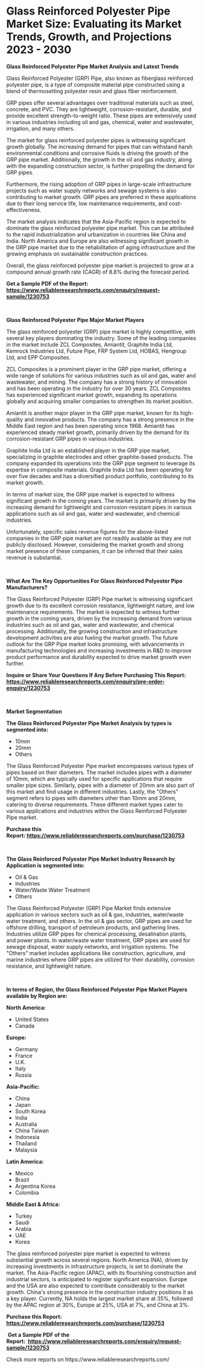 <p><h1>Glass Reinforced Polyester Pipe Market Size: Evaluating its Market Trends, Growth, and Projections 2023 - 2030</h1></p><p><strong>Glass Reinforced Polyester Pipe Market Analysis and Latest Trends</strong></p>
<p><p>Glass Reinforced Polyester (GRP) Pipe, also known as fiberglass reinforced polyester pipe, is a type of composite material pipe constructed using a blend of thermosetting polyester resin and glass fiber reinforcement.</p><p>GRP pipes offer several advantages over traditional materials such as steel, concrete, and PVC. They are lightweight, corrosion-resistant, durable, and provide excellent strength-to-weight ratio. These pipes are extensively used in various industries including oil and gas, chemical, water and wastewater, irrigation, and many others.</p><p>The market for glass reinforced polyester pipes is witnessing significant growth globally. The increasing demand for pipes that can withstand harsh environmental conditions and corrosive fluids is driving the growth of the GRP pipe market. Additionally, the growth in the oil and gas industry, along with the expanding construction sector, is further propelling the demand for GRP pipes.</p><p>Furthermore, the rising adoption of GRP pipes in large-scale infrastructure projects such as water supply networks and sewage systems is also contributing to market growth. GRP pipes are preferred in these applications due to their long service life, low maintenance requirements, and cost-effectiveness.</p><p>The market analysis indicates that the Asia-Pacific region is expected to dominate the glass reinforced polyester pipe market. This can be attributed to the rapid industrialization and urbanization in countries like China and India. North America and Europe are also witnessing significant growth in the GRP pipe market due to the rehabilitation of aging infrastructure and the growing emphasis on sustainable construction practices.</p><p>Overall, the glass reinforced polyester pipe market is projected to grow at a compound annual growth rate (CAGR) of 8.8% during the forecast period.</p></p>
<p><strong>Get a Sample PDF of the Report:&nbsp; <a href="https://www.reliableresearchreports.com/enquiry/request-sample/1230753">https://www.reliableresearchreports.com/enquiry/request-sample/1230753</a></strong></p>
<p>&nbsp;</p>
<p><strong>Glass Reinforced Polyester Pipe Major Market Players</strong></p>
<p><p>The glass reinforced polyester (GRP) pipe market is highly competitive, with several key players dominating the industry. Some of the leading companies in the market include ZCL Composites, Amiantit, Graphite India Ltd, Kemrock Industries Ltd, Future Pipe, FRP System Ltd, HOBAS, Hengroup Ltd, and EPP Composites.</p><p>ZCL Composites is a prominent player in the GRP pipe market, offering a wide range of solutions for various industries such as oil and gas, water and wastewater, and mining. The company has a strong history of innovation and has been operating in the industry for over 30 years. ZCL Composites has experienced significant market growth, expanding its operations globally and acquiring smaller companies to strengthen its market position.</p><p>Amiantit is another major player in the GRP pipe market, known for its high-quality and innovative products. The company has a strong presence in the Middle East region and has been operating since 1968. Amiantit has experienced steady market growth, primarily driven by the demand for its corrosion-resistant GRP pipes in various industries.</p><p>Graphite India Ltd is an established player in the GRP pipe market, specializing in graphite electrodes and other graphite-based products. The company expanded its operations into the GRP pipe segment to leverage its expertise in composite materials. Graphite India Ltd has been operating for over five decades and has a diversified product portfolio, contributing to its market growth.</p><p>In terms of market size, the GRP pipe market is expected to witness significant growth in the coming years. The market is primarily driven by the increasing demand for lightweight and corrosion-resistant pipes in various applications such as oil and gas, water and wastewater, and chemical industries.</p><p>Unfortunately, specific sales revenue figures for the above-listed companies in the GRP pipe market are not readily available as they are not publicly disclosed. However, considering the market growth and strong market presence of these companies, it can be inferred that their sales revenue is substantial.</p></p>
<p>&nbsp;</p>
<p><strong>What Are The Key Opportunities For Glass Reinforced Polyester Pipe Manufacturers?</strong></p>
<p><p>The Glass Reinforced Polyester (GRP) Pipe market is witnessing significant growth due to its excellent corrosion resistance, lightweight nature, and low maintenance requirements. The market is expected to witness further growth in the coming years, driven by the increasing demand from various industries such as oil and gas, water and wastewater, and chemical processing. Additionally, the growing construction and infrastructure development activities are also fueling the market growth. The future outlook for the GRP Pipe market looks promising, with advancements in manufacturing technologies and increasing investments in R&D to improve product performance and durability expected to drive market growth even further.</p></p>
<p><strong>Inquire or Share Your Questions If Any Before Purchasing This Report: <a href="https://www.reliableresearchreports.com/enquiry/pre-order-enquiry/1230753">https://www.reliableresearchreports.com/enquiry/pre-order-enquiry/1230753</a></strong></p>
<p>&nbsp;</p>
<p><strong>Market Segmentation</strong></p>
<p><strong>The Glass Reinforced Polyester Pipe Market Analysis by types is segmented into:</strong></p>
<p><ul><li>10mm</li><li>20mm</li><li>Others</li></ul></p>
<p><p>The Glass Reinforced Polyester Pipe market encompasses various types of pipes based on their diameters. The market includes pipes with a diameter of 10mm, which are typically used for specific applications that require smaller pipe sizes. Similarly, pipes with a diameter of 20mm are also part of this market and find usage in different industries. Lastly, the "Others" segment refers to pipes with diameters other than 10mm and 20mm, catering to diverse requirements. These different market types cater to various applications and industries within the Glass Reinforced Polyester Pipe market.</p></p>
<p><strong>Purchase this Report:&nbsp;<a href="https://www.reliableresearchreports.com/purchase/1230753">https://www.reliableresearchreports.com/purchase/1230753</a></strong></p>
<p>&nbsp;</p>
<p><strong>The Glass Reinforced Polyester Pipe Market Industry Research by Application is segmented into:</strong></p>
<p><ul><li>Oil & Gas</li><li>Industries</li><li>Water/Waste Water Treatment</li><li>Others</li></ul></p>
<p><p>The Glass Reinforced Polyester (GRP) Pipe Market finds extensive application in various sectors such as oil & gas, industries, water/waste water treatment, and others. In the oil & gas sector, GRP pipes are used for offshore drilling, transport of petroleum products, and gathering lines. Industries utilize GRP pipes for chemical processing, desalination plants, and power plants. In water/waste water treatment, GRP pipes are used for sewage disposal, water supply networks, and irrigation systems. The "Others" market includes applications like construction, agriculture, and marine industries where GRP pipes are utilized for their durability, corrosion resistance, and lightweight nature.</p></p>
<p>&nbsp;</p>
<p><strong>In terms of Region, the Glass Reinforced Polyester Pipe Market Players available by Region are:</strong></p>
<p>
    <p> <strong> North America: </strong>
        <ul>
            <li>United States</li>
            <li>Canada</li>
        </ul>
        </p> 
    <p> <strong> Europe: </strong>
        <ul>
            <li>Germany</li>
            <li>France</li>
            <li>U.K.</li>
            <li>Italy</li>
            <li>Russia</li>
        </ul>
        </p> 
    <p> <strong> Asia-Pacific: </strong>
        <ul>
            <li>China</li>
            <li>Japan</li>
            <li>South Korea</li>
            <li>India</li>
            <li>Australia</li>
            <li>China Taiwan</li>
            <li>Indonesia</li>
            <li>Thailand</li>
            <li>Malaysia</li>
        </ul>
        </p> 
    <p> <strong> Latin America: </strong>
        <ul>
            <li>Mexico</li>
            <li>Brazil</li>
            <li>Argentina Korea</li>
            <li>Colombia</li>
        </ul>
        </p> 
    <p> <strong> Middle East & Africa: </strong>
        <ul>
            <li>Turkey</li>
            <li>Saudi</li>
            <li>Arabia</li>
            <li>UAE</li>
            <li>Korea</li>
        </ul>
    </p>
    </p>
<p><p>The glass reinforced polyester pipe market is expected to witness substantial growth across several regions. North America (NA), driven by increasing investments in infrastructure projects, is set to dominate the market. The Asia-Pacific region (APAC), with its flourishing construction and industrial sectors, is anticipated to register significant expansion. Europe and the USA are also expected to contribute considerably to the market growth. China's strong presence in the construction industry positions it as a key player. Currently, NA holds the largest market share at 35%, followed by the APAC region at 30%, Europe at 25%, USA at 7%, and China at 3%.</p></p>
<p><strong>Purchase this Report: <a href="https://www.reliableresearchreports.com/purchase/1230753">https://www.reliableresearchreports.com/purchase/1230753</a></strong></p>
<p>&nbsp;<strong>Get a Sample PDF of the Report:&nbsp;&nbsp;<a href="https://www.reliableresearchreports.com/enquiry/request-sample/1230753">https://www.reliableresearchreports.com/enquiry/request-sample/1230753</a></strong></p>
<p><strong></strong></p>
<p>Check more reports on https://www.reliableresearchreports.com/</p>